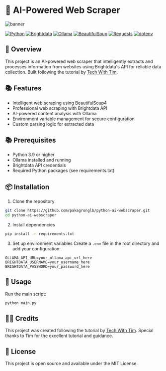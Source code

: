 # 🐍 AI-Powered Web Scraper

![banner](./ai-python-scraper.gif)

[![Python](https://img.shields.io/badge/Python-3.9%2B-blue?style=for-the-badge&logo=python)](https://www.python.org/)
[![Brightdata](https://img.shields.io/badge/Brightdata-API-brightgreen?style=for-the-badge)](https://brightdata.com/)
[![Ollama](https://img.shields.io/badge/Ollama-AI-green?style=for-the-badge)](https://ollama.ai/)
[![BeautifulSoup](https://img.shields.io/badge/BeautifulSoup-4-orange?style=for-the-badge)](https://www.crummy.com/software/BeautifulSoup/)
[![Requests](https://img.shields.io/badge/Requests-latest-red?style=for-the-badge)](https://requests.readthedocs.io/)
[![dotenv](https://img.shields.io/badge/python--dotenv-latest-yellow?style=for-the-badge)](https://github.com/theskumar/python-dotenv)

## 📖 Overview
This project is an AI-powered web scraper that intelligently extracts and processes information from websites using Brightdata's API for reliable data collection. Built following the tutorial by [Tech With Tim](https://www.youtube.com/watch?v=Oo8-nEuDBkk).

## 📚 Features
- Intelligent web scraping using BeautifulSoup4
- Professional web scraping with Brightdata API
- AI-powered content analysis with Ollama
- Environment variable management for secure configuration
- Custom parsing logic for extracted data

## 📚 Prerequisites
- Python 3.9 or higher
- Ollama installed and running
- Brightdata API credentials
- Required Python packages (see requirements.txt)

## 📦 Installation
1. Clone the repository
```bash
git clone https://github.com/pakagronglb/python-ai-webscraper.git
cd python-ai-webscraper
```

2. Install dependencies
```bash
pip install -r requirements.txt
```

3. Set up environment variables
Create a `.env` file in the root directory and add your configuration:
```
OLLAMA_API_URL=your_ollama_api_url_here
BRIGHTDATA_USERNAME=your_username_here
BRIGHTDATA_PASSWORD=your_password_here
```

## 🚀 Usage
Run the main script:
```bash
python main.py
```

## 🙏🏻 Credits
This project was created following the tutorial by [Tech With Tim](https://www.youtube.com/watch?v=Oo8-nEuDBkk). Special thanks to Tim for the excellent tutorial and guidance.

## 📝 License
This project is open source and available under the MIT License.
